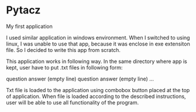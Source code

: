 # Pytacz
My first application

I used similar application in windows environment. When I switched to using linux, I was unable to use that app, because it was enclose in exe extensiton file. So I decided to write this app from scratch.

This application works in following way. In the same directory where app is kept, user have to put .txt files in following form:

question
answer
(empty line)
question
answer
(empty line)
...

Txt file is loaded to the application using combobox button placed at the top of application.
When file is loaded according to the described instructions, user will be able to use all functionality of the program.



